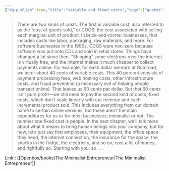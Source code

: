 ```yaml
---
{"dg-publish":true,"title":"variable and fixed costs","tags":["quotes"],"date":"2024-04-15T09:49:02+03:00","modified_at":"2024-07-25T11:33:51+03:00","aliases":"variable and fixed costs","dg-path":"/quotes/202404150949.md","permalink":"/quotes/202404150949/","dgPassFrontmatter":true}
---
```



> There are two kinds of costs. The first is variable cost, also referred to as the “cost of goods sold,” or COGS: the cost associated with selling each marginal unit of product. In brick-and-mortar businesses, that includes costs like labor, packaging, raw materials, and more. For software businesses in the 1990s, COGS were non-zero because software was put onto CDs and sold in retail stores. 
> Things have changed a lot since then. “Shipping” some electrons over the internet is virtually free, and the internet makes it much cheaper to collect payments online. For example, for each dollar we earn at Gumroad, we incur about 40 cents of variable costs. This 40 percent consists of payment processing fees, web hosting costs, other infrastructure costs, and fraud prevention (a necessary evil of helping people transact online). 
> That leaves us 60 cents per dollar. But that 60 cents isn’t pure profit—we still need to pay the second kind of costs, fixed costs, which don’t scale linearly with our revenue and each incremental product sold. This includes everything from our domain name to certain online services, but these aren’t the main expenditures for us or for most businesses, minimalist or not. The number one fixed cost is people.
>  In the next chapter, we’ll talk more about what it means to bring human beings into your company, but for now, let’s just say that employees, their equipment, the office space they need, the internet connection, the insurance for the space, the snacks in the fridge, the electricity, and so on, cost a lot of money, and rightfully so. Starting with you, so . . .

Link:: [[Openbox/books/The Minimalist Entrepreneur|The Minimalist Entrepreneur]]
